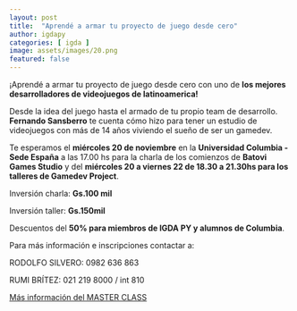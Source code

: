 ```yaml
---
layout: post
title:  "Aprendé a armar tu proyecto de juego desde cero"
author: igdapy
categories: [ igda ]
image: assets/images/20.png
featured: false
---
```

¡Aprendé a armar tu proyecto de juego desde cero con uno de **los mejores desarrolladores de videojuegos de latinoamerica!**

Desde la idea del juego hasta el armado de tu propio team de desarrollo. **Fernando Sansberro** te cuenta cómo hizo para tener un estudio de videojuegos con más de 14 años viviendo el sueño de ser un gamedev.

Te esperamos el **miércoles 20 de noviembre** en la **Universidad Columbia - Sede España** a las 17.00 hs para la charla de los comienzos de **Batovi Games Studio** y del **miércoles 20 a viernes 22 de 18.30 a 21.30hs para los talleres de Gamedev Project**.

Inversión charla: **Gs.100 mil**

Inversión taller: **Gs.150mil**

Descuentos del **50% para miembros de IGDA PY y alumnos de Columbia**.

Para más información e inscripciones contactar a:

RODOLFO SILVERO: 0982 636 863

RUMI BRÍTEZ: 021 219 8000 / int 810

[Más información del MASTER CLASS][masterclass]

[masterclass]:http://www.igda.org.py/masterclass/
